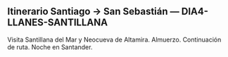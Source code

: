 ## Itinerario Santiago → San Sebastián — DIA4-LLANES-SANTILLANA
Visita Santillana del Mar y Neocueva de Altamira. Almuerzo. Continuación de ruta. Noche en Santander.

